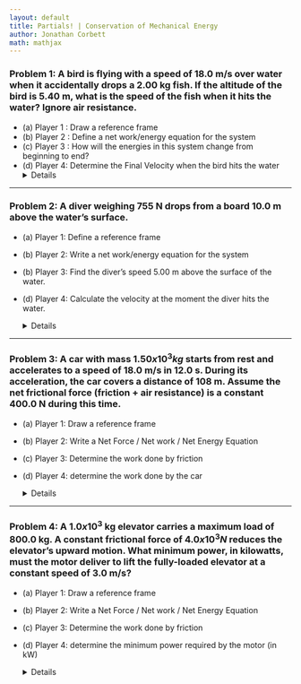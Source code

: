 ```yaml
---
layout: default
title: Partials! | Conservation of Mechanical Energy
author: Jonathan Corbett
math: mathjax
---
```

### Problem 1: A bird is flying with a speed of 18.0 m/s over water when it accidentally drops a 2.00 kg fish. If the altitude of the bird is 5.40 m, what is the speed of the fish when it hits the water? Ignore air resistance.
- (a) Player 1 : Draw a reference frame
- (b) Player 2 : Define a net work/energy equation for the system
- (c) Player 3 : How will the energies in this system change from beginning to end?
- (d) Player 4: Determine the Final Velocity when the bird hits the water
  <details>
    The final velocity is 20.7 m/s
  </details>

---

### Problem 2: A diver weighing 755 N drops from a board 10.0 m above the water’s surface.

- (a) Player 1: Define a reference frame
- (b) Player 2: Write a net work/energy equation for the system
- (b) Player 3: Find the diver’s speed 5.00 m above the surface of the water.
- (d) Player 4: Calculate the velocity at the moment the diver hits the water.

  <details>
    The final velocity is 9.9 m/s
  </details>

---

### Problem 3: A car with mass $1.50 x 10^3 kg$ starts from rest and accelerates to a speed of 18.0 m/s in 12.0 s. During its acceleration, the car covers a distance of 108 m. Assume the net frictional force (friction + air resistance) is a constant 400.0 N during this time.

- (a) Player 1: Draw a reference frame
- (b) Player 2: Write a Net Force / Net work / Net Energy Equation
- (c) Player 3: Determine the work done by friction
- (d) Player 4: determine the work done by the car

  <details>
    The work done by friction is $43/,200 J$ = $4.32x10^4 J$
    The work done by the car is $286/,200 J$ = $2.86x10^5 J$
  </details>

---

### Problem 4: A $1.0 x 10^3$ kg elevator carries a maximum load of 800.0 kg. A constant frictional force of $4.0 x 10^3 N$ reduces the elevator’s upward motion. What minimum power, in kilowatts, must the motor deliver to lift the fully-loaded elevator at a constant speed of 3.0 m/s?

- (a) Player 1: Draw a reference frame
- (b) Player 2: Write a Net Force / Net work / Net Energy Equation
- (c) Player 3: Determine the work done by friction
- (d) Player 4: determine the minimum power required by the motor (in kW)

  <details>
    The work done by friction is $12,\000 J$
    The minimum power by the motor is $65 kW$ or $6.5x10^4 W$
  </details>
